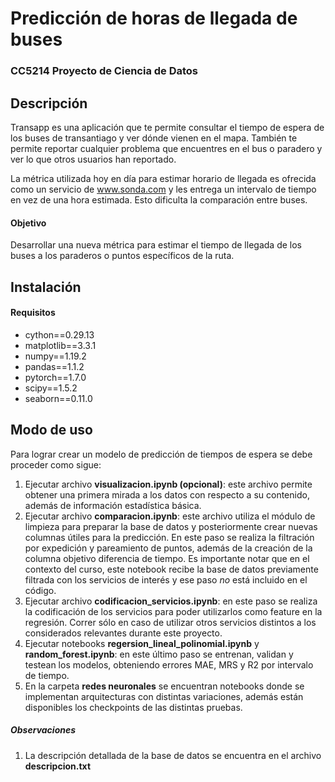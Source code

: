 # Predicción de horas de llegada de buses
### CC5214 Proyecto de Ciencia de Datos

## Descripción
Transapp es una aplicación que te permite consultar el tiempo de espera de los buses de transantiago y ver dónde vienen en el mapa.
También te permite reportar cualquier problema que encuentres en el bus o paradero y ver lo que otros usuarios han reportado.

La métrica utilizada hoy en día para estimar horario de llegada es ofrecida como un servicio de www.sonda.com y les entrega un intervalo de tiempo en vez de una hora estimada. Esto dificulta la comparación entre buses.

#### Objetivo
Desarrollar una nueva métrica para estimar el tiempo de llegada de los buses a los paraderos o puntos específicos de la ruta.


## Instalación



#### Requisitos

- cython==0.29.13
- matplotlib==3.3.1
- numpy==1.19.2
- pandas==1.1.2
- pytorch==1.7.0
- scipy==1.5.2
- seaborn==0.11.0


## Modo de uso

Para lograr crear un modelo de predicción de tiempos de espera se debe proceder como sigue:

1. Ejecutar archivo **visualizacion.ipynb (opcional)**: este archivo permite obtener una primera mirada a los datos con respecto a su contenido, además de información estadística básica.
2. Ejecutar archivo **comparacion.ipynb**: este archivo utiliza el módulo de limpieza para preparar la base de datos y posteriormente crear nuevas columnas útiles para la predicción. En este paso se realiza la filtración por expedición y pareamiento de puntos, además de la creación de la columna objetivo diferencia de tiempo.
Es importante notar que en el contexto del curso, este notebook recibe la base de datos previamente filtrada con los servicios de interés y ese paso *no* está incluido en el código.
3. Ejecutar archivo **codificacion_servicios.ipynb**: en este paso se realiza la codificación de los servicios para poder utilizarlos como feature en la regresión. Correr sólo en caso de utilizar otros servicios distintos a los considerados relevantes durante este proyecto.
4. Ejecutar notebooks **regersion_lineal_polinomial.ipynb** y **random_forest.ipynb**: en este último paso se entrenan, validan y testean los modelos, obteniendo errores MAE, MRS  y R2 por intervalo de tiempo.
5. En la carpeta **redes neuronales** se encuentran notebooks donde se implementan arquitecturas con distintas variaciones, además están disponibles los checkpoints de las distintas pruebas.

##### Observaciones
1. La descripción detallada de la base de datos se encuentra en el archivo **descripcion.txt**

 